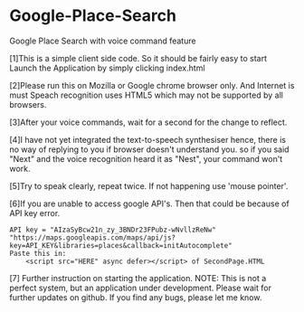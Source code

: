 # Google-Place-Search
Google Place Search with voice command feature

[1]This is a simple client side code. So it should be fairly easy to start 
Launch the Application by simply clicking index.html
 
[2]Please run this on Mozilla or Google chrome browser only. And Internet is must
Speach recognition uses HTML5 which may not be supported by all browsers.
 
[3]After your voice commands, wait for a second for the change to reflect.
 
[4]I have not yet integrated the text-to-speech synthesiser hence, there is no way of replying to you if browser doesn't understand you.
		so if you said "Next" and the voice recognition heard it as "Nest", your command won't work.

[5]Try to speak clearly, repeat twice. If not happening use 'mouse pointer'. 

[6]If you are unable to access google API's. Then that could be because of API key error.

	API key = "AIzaSyBcw21n_zy_3BNDr23FPubz-wNvllzReNw"
	"https://maps.googleapis.com/maps/api/js?key=API_KEY&libraries=places&callback=initAutocomplete"
	Paste this in:
		<script src="HERE" async defer></script> of SecondPage.HTML

[7] Further instruction on starting the application.
NOTE: This is not a perfect system, but an application under development. Please wait for further updates on github. If you find any bugs, please let me know.
